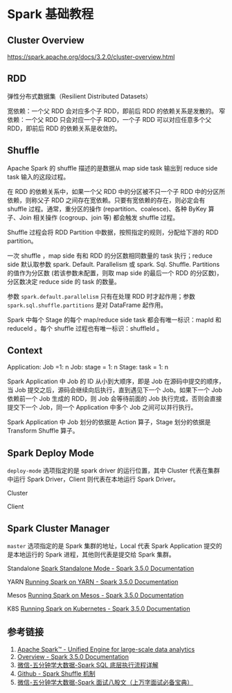 # Spark 基础教程


## Cluster Overview

https://spark.apache.org/docs/3.2.0/cluster-overview.html

## RDD

弹性分布式数据集（Resilient Distributed Datasets）

宽依赖：一个父 RDD 会对应多个子 RDD，即前后 RDD 的依赖关系是发散的。
窄依赖：一个父 RDD 只会对应一个子 RDD，一个子 RDD 可以对应任意多个父 RDD，即前后 RDD 的依赖关系是收敛的。


## Shuffle

Apache Spark 的 shuffle 描述的是数据从 map side task 输出到 reduce side task 输入的这段过程。

在 RDD 的依赖关系中，如果一个父 RDD 中的分区被不只一个子 RDD 中的分区所依赖，则称父子 RDD 之间存在宽依赖。只要有宽依赖的存在，则必定会有 shuffle 过程。通常，重分区的操作 (repartition、coalesce)、各种 ByKey 算子、Join 相关操作 (cogroup、join 等) 都会触发 shuffle 过程。

Shuffle 过程会将 RDD Partition 中数据，按照指定的规则，分配给下游的 RDD partition。

一次 shuffle ，map side 有和 RDD 的分区数相同数量的 task 执行；reduce side 默认取参数 spark. Default. Parallelism 或 spark. Sql. Shuffle. Partitions 的值作为分区数 (若该参数未配置，则取 map side 的最后一个 RDD 的分区数)，分区数决定 reduce side 的 task 的数量。

参数 `spark.default.parallelism` 只有在处理 RDD 时才起作用；参数 `spark.sql.shuffle.partitions` 是对 DataFrame 起作用。

Spark 中每个 Stage 的每个 map/reduce side task 都会有唯一标识：mapId 和 reduceId 。每个 shuffle 过程也有唯一标识：shuffleId 。

## Context

Application: Job =1: n
Job: stage = 1: n
Stage: task = 1: n


Spark Application 中 Job 的 ID 从小到大顺序，即是 Job 在源码中提交的顺序，当 Job 提交之后，源码会继续向后执行，直到遇见下一个 Job。如果下一个 Job 依赖前一个 Job 生成的 RDD，则 Job 会等待前面的 Job 执行完成，否则会直接提交下一个 Job，同一个 Application 中多个 Job 之间可以并行执行。

Spark Application 中 Job 划分的依据是 Action 算子，Stage 划分的依据是 Transform Shuffle 算子。

## Spark Deploy Mode

`deploy-mode` 选项指定的是 spark driver 的运行位置，其中 Cluster 代表在集群中运行 Spark Driver，Client 则代表在本地运行 Spark Driver。

Cluster

Client

## Spark Cluster Manager

`master` 选项指定的是 Spark 集群的地址，Local 代表 Spark Application 提交的是本地运行的 Spark 进程，其他则代表是提交给 Spark 集群。

Standalone
[Spark Standalone Mode - Spark 3.5.0 Documentation](https://spark.apache.org/docs/latest/spark-standalone.html)

YARN
[Running Spark on YARN - Spark 3.5.0 Documentation](https://spark.apache.org/docs/latest/running-on-yarn.html)

Mesos
[Running Spark on Mesos - Spark 3.5.0 Documentation](https://spark.apache.org/docs/latest/running-on-mesos.html) 

K8S
[Running Spark on Kubernetes - Spark 3.5.0 Documentation](https://spark.apache.org/docs/latest/running-on-kubernetes.html)


## 参考链接
1. [Apache Spark™ - Unified Engine for large-scale data analytics](https://spark.apache.org)
2. [Overview - Spark 3.5.0 Documentation](https://spark.apache.org/docs/latest/)
3. [微信-五分钟学大数据-Spark SQL 底层执行流程详解](https://mp.weixin.qq.com/s/CWdBLhgUrLxlsavTFhA0rA)
4. [Github - Spark Shuffle 机制](https://paxinla.github.io/posts/2021/02/spark-shuffle-ji-zhi.html)
5. [微信-五分钟学大数据-Spark 面试八股文（上万字面试必备宝典）](https://mp.weixin.qq.com/s/Lx3kWDs_XjhuyibX8dhFMQ)
